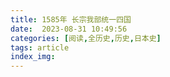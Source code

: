 ```yaml
---
title: 1585年 长宗我部统一四国
date:  2023-08-31 10:49:56
categories: [阅读,全历史,历史,日本史]
tags: article
index_img: 
---
```



